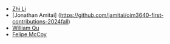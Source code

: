 - [Zhi Li](https://github.com/lzblack)
- [Jonathan Amitai] (https://github.com/jamitai/oim3640-first-contributions-2024fall)
- [William Qu](https://github.com/willq123)
- [Felipe McCoy](https://github.com/felipemccoy)
